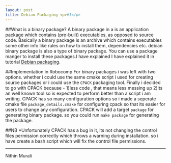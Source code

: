 ```yaml
---
layout: post
title: Debian Packaging <p>#1</p>
---
```


##What is a binary package?
A binary package in a is an application package which contains (pre-built) executables, as opposed to source code. Basically a binary package is an archive which contains executables some other info like rules on how to install them, dependencies etc. debian binary package is also a type of binary package. You can use a package manger to install these packages.I have explained I have explained it in tutorial [Debian packaging]().

##Implementation in Robocomp
For binary packages i was left with two options. whether i could use the same cmake script i used for creating source packages or i could use the `CPACK` packaging tool. Finally i decided to go with CPACK because - 1)less code , that means less messing up 2)its an well known tool so is expected to perform better than a script i am writing. CPACK has so many configuration options so i made a seperate cmake file `package_details.cmake` for configuring cpack so that its easier for users to change any configuration. CPACK will add a target `package` for generating binary package. so you could run `make package` for generating the package. 

##NB
*Unfortunately CPACK has a bug in it, its not changing the control files permission correctly which throws a warning during installation. so i have create a bash script which will fix the control file permissions.

-----
Nithin Murali